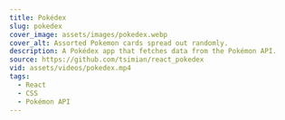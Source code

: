 ```yaml
---
title: Pokédex
slug: pokedex
cover_image: assets/images/pokedex.webp
cover_alt: Assorted Pokemon cards spread out randomly.
description: A Pokédex app that fetches data from the Pokémon API.
source: https://github.com/tsimian/react_pokedex
vid: assets/videos/pokedex.mp4
tags:
  - React
  - CSS
  - Pokémon API
---
```

